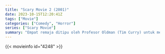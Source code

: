 ```yaml
---
title: "Scary Movie 2 (2001)"
date: 2023-10-15T12:20:41Z
tags: ["Movie"]
categories: ["Comedy", "Horror"]
series: ["Scary Movie"]
summary: "Empat remaja ditipu oleh Profesor Oldman (Tim Curry) untuk mengunjungi rumah hantu untuk proyek sekolah."
---
```



  <mux-player stream-type="on-demand"
  src="https://kp3d-my.sharepoint.com/personal/ryoo_kp3d_onmicrosoft_com/_layouts/15/download.aspx?share=Ee7TujO1yZFDj_rjRzYX564BP7KL41AyhGymwtG11Q20yA" prefer-playback="mse" controls>
 
  </mux-player>
  

{{< movieinfo id="4248" >}}

  <script src="https://cdn.jsdelivr.net/npm/@mux/mux-player"></script>
  
   <script type="application/ld+json">
 {
  "@context": "https://schema.org/",
  "@type": "VideoObject",
  "name": "Scary Movie 2 (2001)",
  "contentUrl": "https://stream.mux.com/yOHUIvpZV1WYJTpH99XOMqtNISOM86ZWyeS8m2aiVeA.m3u8",
  "thumbnailUrl": "https://www.themoviedb.org/t/p/original/fISCR1m6LfajNllSmfWUJdxCpUi.jpg?width=314&fit_mode=preserve&time=25",
  "uploadDate": "2023-10-15T12:20:41Z",
}

</script>